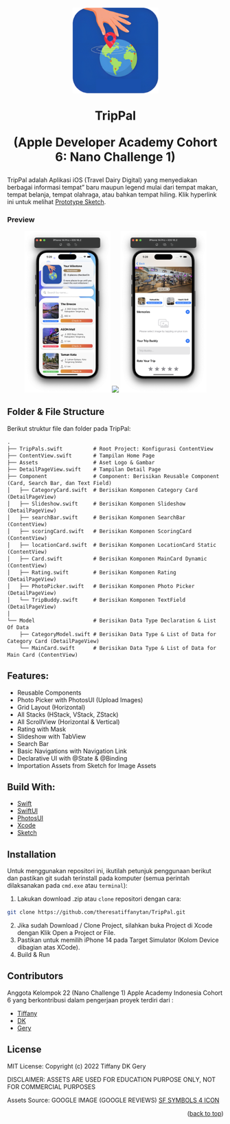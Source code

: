 <!-- ABOUT THE PROJECT -->
<h1 align="center">
  <br>
    <a href="#" target="_blank"><img src="TripPal.png" width="200"></a>
  <br>
  <p>TripPal </p>
  <p>(Apple Developer Academy Cohort 6: Nano Challenge 1)</p>
</h1>

TripPal adalah Aplikasi iOS (Travel Dairy Digital) yang menyediakan berbagai informasi tempat” baru maupun legend mulai dari tempat makan, tempat belanja, tempat olahraga, atau bahkan tempat hiling. Klik hyperlink ini untuk melihat [Prototype Sketch](https://sketch.com/s/bec7193a-0455-44dd-a4eb-3b3406871c37).

### Preview
<p align="center">
  <a href="#" target="_blank"><img src="1.png" width="200"></a>
  <a href="#" target="_blank"><img src="2.gif" width="200"></a>
  <a href="#" target="_blank"><img src="3.png" width="200"></a>
</p>

<!-- ABOUT THE FILE & FOLDER STRUCTURE -->
## Folder & File Structure
Berikut struktur file dan folder pada TripPal:

    .
    ├── TripPals.swift          # Root Project: Konfigurasi ContentView
    ├── ContentView.swift       # Tampilan Home Page
    ├── Assets                  # Aset Logo & Gambar
    ├── DetailPageView.swift    # Tampilan Detail Page
    ├── Component               # Component: Berisikan Reusable Component (Card, Search Bar, dan Text Field)
    │   ├── CategoryCard.swift  # Berisikan Komponen Category Card (DetailPageView)
    │   ├── Slideshow.swift     # Berisikan Komponen Slideshow (DetailPageView)
    │   ├── searchBar.swift     # Berisikan Komponen SearchBar (ContentView)
    │   ├── scoringCard.swift   # Berisikan Komponen ScoringCard (ContentView)
    │   ├── locationCard.swift  # Berisikan Komponen LocationCard Static (ContentView)
    │   ├── Card.swift          # Berisikan Komponen MainCard Dynamic (ContentView)
    │   ├── Rating.swift        # Berisikan Komponen Rating (DetailPageView)
    │   ├── PhotoPicker.swift   # Berisikan Komponen Photo Picker (DetailPageView)
    │   └── TripBuddy.swift     # Berisikan Komponen TextField (DetailPageView)
    │
    └── Model                   # Berisikan Data Type Declaration & List Of Data
        ├── CategoryModel.swift # Berisikan Data Type & List of Data for Category Card (DetailPageView)
        └── MainCard.swift      # Berisikan Data Type & List of Data for Main Card (ContentView)

<!-- List of Features -->
## Features:

* Reusable Components
* Photo Picker with PhotosUI (Upload Images)
* Grid Layout (Horizontal)
* All Stacks (HStack, VStack, ZStack)
* All ScrollView (Horizontal & Vertical)
* Rating with Mask
* Slideshow with TabView
* Search Bar
* Basic Navigations with Navigation Link
* Declarative UI with @State & @Binding
* Importation Assets from Sketch for Image Assets

<!-- Used Tools -->
## Build With:

* [Swift](https://www.swift.org/documentation/)
* [SwiftUI](https://developer.apple.com/documentation/swiftui/)
* [PhotosUI](https://developer.apple.com/documentation/swiftui/)
* [Xcode](https://developer.apple.com/xcode/)
* [Sketch](https://sketch.com/s/bec7193a-0455-44dd-a4eb-3b3406871c37)

<!-- How to Install -->
## Installation
Untuk menggunakan repositori ini, ikutilah petunjuk penggunaan berikut dan pastikan git sudah terinstall pada komputer (semua perintah dilaksanakan pada `cmd.exe` atau `terminal`):

1. Lakukan download .zip atau `clone` repositori dengan cara:
```bash
git clone https://github.com/theresatiffanytan/TripPal.git
```

2. Jika sudah Download / Clone Project, silahkan buka Project di Xcode dengan Klik Open a Project or File.
3. Pastikan untuk memilih iPhone 14 pada Target Simulator (Kolom Device dibagian atas XCode). 
4. Build & Run

<!-- Contributors -->
## Contributors

Anggota Kelompok 22 (Nano Challenge 1) Apple Academy Indonesia Cohort 6 yang berkontribusi dalam pengerjaan proyek terdiri dari :
* [Tiffany](https://github.com/theresatiffanytan)
* [DK](https://www.github.com/dekapd99)
* [Gery](https://github.com/sebastiangery)

<!-- What Kind of License? -->
## License
MIT License: Copyright (c) 2022 
Tiffany DK Gery

DISCLAIMER: ASSETS ARE USED FOR EDUCATION PURPOSE ONLY, NOT FOR COMMERCIAL PURPOSES

Assets Source: GOOGLE IMAGE (GOOGLE REVIEWS)
[SF SYMBOLS 4 ICON](https://developer.apple.com/sf-symbols/)

<p align="right">(<a href="#top">back to top</a>)</p>
